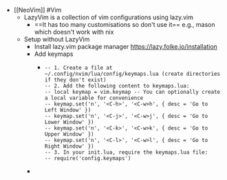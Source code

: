 - [[NeoVim]] #Vim
	- LazyVim is a collection of vim configurations using lazy.vim
		- ==It has too many customisations so don't use it== e.g., mason which doesn't work with nix
	- Setup without LazyVim
		- Install lazy.vim package manager https://lazy.folke.io/installation
		- Add keymaps
			- ```-- Option 2: Create a keymaps.lua file (recommended for organization)
			  -- 1. Create a file at ~/.config/nvim/lua/config/keymaps.lua (create directories if they don't exist)
			  -- 2. Add the following content to keymaps.lua:
			  -- local keymap = vim.keymap -- You can optionally create a local variable for convenience
			  -- keymap.set('n', '<C-h>', '<C-w>h', { desc = 'Go to Left Window' })
			  -- keymap.set('n', '<C-j>', '<C-w>j', { desc = 'Go to Lower Window' })
			  -- keymap.set('n', '<C-k>', '<C-w>k', { desc = 'Go to Upper Window' })
			  -- keymap.set('n', '<C-l>', '<C-w>l', { desc = 'Go to Right Window' })
			  -- 3. In your init.lua, require the keymaps.lua file:
			  -- require('config.keymaps')
			  ```
		-